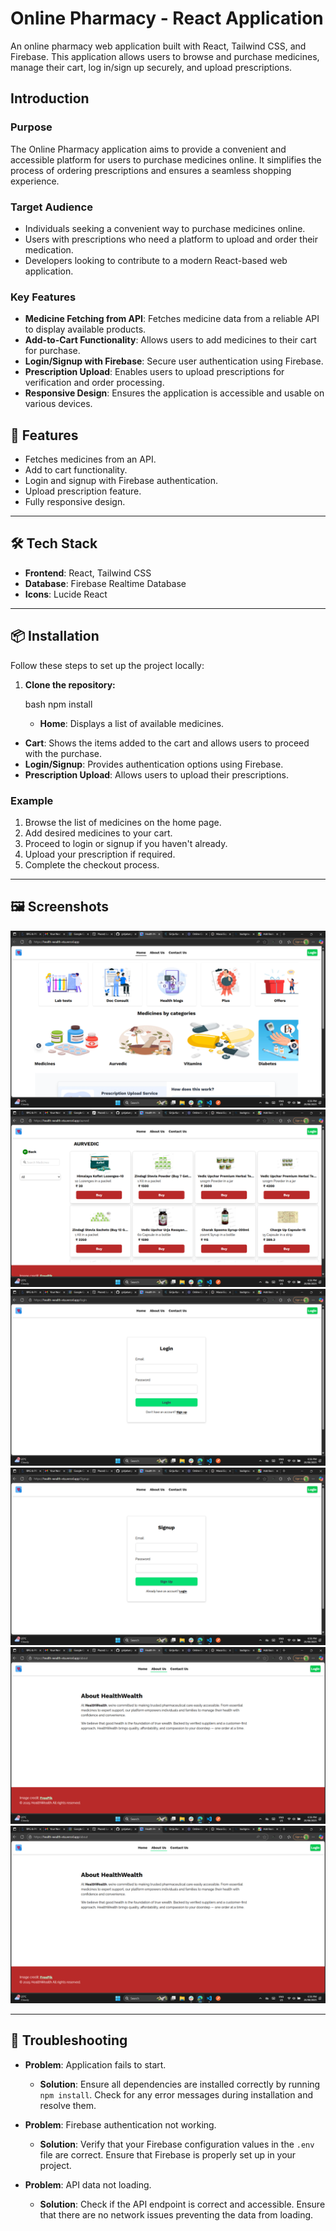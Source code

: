 
# Online Pharmacy - React Application

An online pharmacy web application built with React, Tailwind CSS, and Firebase. This application allows users to browse and purchase medicines, manage their cart, log in/sign up securely, and upload prescriptions.

## Introduction

### Purpose

The Online Pharmacy application aims to provide a convenient and accessible platform for users to purchase medicines online. It simplifies the process of ordering prescriptions and ensures a seamless shopping experience.

### Target Audience

- Individuals seeking a convenient way to purchase medicines online.
- Users with prescriptions who need a platform to upload and order their medication.
- Developers looking to contribute to a modern React-based web application.

### Key Features

-   **Medicine Fetching from API**: Fetches medicine data from a reliable API to display available products.
-   **Add-to-Cart Functionality**: Allows users to add medicines to their cart for purchase.
-   **Login/Signup with Firebase**: Secure user authentication using Firebase.
-   **Prescription Upload**: Enables users to upload prescriptions for verification and order processing.
-   **Responsive Design**: Ensures the application is accessible and usable on various devices.

## 🚀 Features

- Fetches medicines from an API.
- Add to cart functionality.
- Login and signup with Firebase authentication.
- Upload prescription feature.
- Fully responsive design.

---

## 🛠️ Tech Stack

-   **Frontend**: React, Tailwind CSS
-   **Database**: Firebase Realtime Database
-   **Icons**: Lucide React

---

## 📦 Installation

Follow these steps to set up the project locally:

1.  **Clone the repository:**

    bash
    npm install
    -   **Home**: Displays a list of available medicines.
-   **Cart**: Shows the items added to the cart and allows users to proceed with the purchase.
-   **Login/Signup**: Provides authentication options using Firebase.
-   **Prescription Upload**: Allows users to upload their prescriptions.

### Example

1.  Browse the list of medicines on the home page.
2.  Add desired medicines to your cart.
3.  Proceed to login or signup if you haven't already.
4.  Upload your prescription if required.
5.  Complete the checkout process.

---

## 🖼️ Screenshots

  ![Home page](https://github.com/girijakangutkar/onlinePharmacy/blob/main/src/assets/Screenshot%20(1426).png)
    ![Details page](https://github.com/girijakangutkar/onlinePharmacy/blob/main/src/assets/Screenshot%20(1427).png)
      ![Order History](https://github.com/girijakangutkar/onlinePharmacy/blob/main/src/assets/Screenshot%20(1428).png)
        ![Login page](https://github.com/girijakangutkar/onlinePharmacy/blob/main/src/assets/Screenshot%20(1429).png)
          ![Signup page](https://github.com/girijakangutkar/onlinePharmacy/blob/main/src/assets/Screenshot%20(1430).png)
                    ![About page](https://github.com/girijakangutkar/onlinePharmacy/blob/main/src/assets/Screenshot%20(1430).png)

---

## 🔧 Troubleshooting

-   **Problem**: Application fails to start.

    *   **Solution**: Ensure all dependencies are installed correctly by running `npm install`. Check for any error messages during installation and resolve them.

-   **Problem**: Firebase authentication not working.

    *   **Solution**: Verify that your Firebase configuration values in the `.env` file are correct. Ensure that Firebase is properly set up in your project.

-   **Problem**: API data not loading.

    *   **Solution**: Check if the API endpoint is correct and accessible. Ensure that there are no network issues preventing the data from loading.


